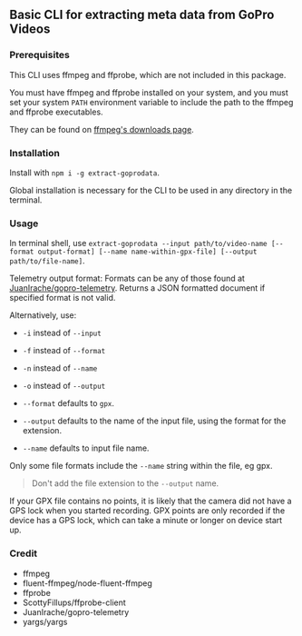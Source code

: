 ## Basic CLI for extracting meta data from GoPro Videos
### Prerequisites
This CLI uses ffmpeg and ffprobe, which are not included in this package.

You must have ffmpeg and ffprobe installed on your system, and you must set your system `PATH` environment variable to include the
path to the ffmpeg and ffprobe executables.

They can be found on [ffmpeg's downloads page](https://ffmpeg.org/download.html).

### Installation
Install with `npm i -g extract-goprodata`.

Global installation is necessary for the CLI to be used in any directory in the terminal.

### Usage
In terminal shell, use `extract-goprodata --input path/to/video-name [--format output-format] [--name name-within-gpx-file] [--output path/to/file-name]`.

Telemetry output format:
Formats can be any of those found at [JuanIrache/gopro-telemetry](https://github.com/JuanIrache/gopro-telemetry#presets). Returns a JSON formatted document if specified format is not valid.

Alternatively, use:
- `-i` instead of `--input`
- `-f` instead of `--format`
- `-n` instead of `--name`
- `-o` instead of `--output`


- `--format` defaults to `gpx`.
- `--output` defaults to the name of the input file, using the format for the extension.
- `--name` defaults to input file name.

Only some file formats include the `--name` string within the file, eg gpx.

> Don't add the file extension to the `--output` name.

If your GPX file contains no points, it is likely that the camera did not have a GPS lock when you started recording. 
GPX points are only recorded if the device has a GPS lock, which can take a minute or longer on device start up.

### Credit
- ffmpeg
- fluent-ffmpeg/node-fluent-ffmpeg
- ffprobe
- ScottyFillups/ffprobe-client
- JuanIrache/gopro-telemetry
- yargs/yargs
